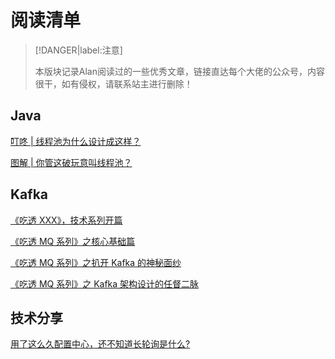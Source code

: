 # 阅读清单



> [!DANGER|label:注意]
>
> 本版块记录Alan阅读过的一些优秀文章，链接直达每个大佬的公众号，内容很干，如有侵权，请联系站主进行删除！



## Java

[叮咚 | 线程池为什么设计成这样？](https://mp.weixin.qq.com/s/G2cAMBpkpt6WtxPkc9kBQQ)

[图解 | 你管这破玩意叫线程池？](https://mp.weixin.qq.com/s?__biz=Mzk0MjE3NDE0Ng==&mid=2247491549&idx=1&sn=1d5728754e8c06a621bbdca336d85452&chksm=c2c66570f5b1ec66df623e5300084257bd943b134d34e16abaacdb58834702dbbc4599868b89&scene=21#wechat_redirect)

## Kafka

[《吃透 XXX》，技术系列开篇 ](https://mp.weixin.qq.com/s?__biz=MzU2MTM4NDAwMw==&mid=2247488603&idx=1&sn=468a4f698607dac659ddb0d2b2d6c7c2&chksm=fc78cb77cb0f4261434cc8b1d214b11f3b1596f935536e092f5a9e10573fd569331ca3e614d3&scene=178&cur_album_id=1763234202604388353#rd)

[《吃透 MQ 系列》之核心基础篇](https://mp.weixin.qq.com/s?__biz=MzU2MTM4NDAwMw==&mid=2247488812&idx=1&sn=1e23afce50441bcf594c001f0965306b&chksm=fc78ca00cb0f4316e4c8583b84556c62574b50adaa8511d932459396944e9babeee9d141086b&scene=178&cur_album_id=1763234202604388353#rd)

[《吃透 MQ 系列》之扒开 Kafka 的神秘面纱](https://mp.weixin.qq.com/s?__biz=MzU2MTM4NDAwMw==&mid=2247490102&idx=1&sn=68d55b3c5ac74038c76d6837b862a11c&chksm=fc78c51acb0f4c0cd5a1d6ceedb9948f82d48791ab789e9edfd6e83e34fbad1ace5749bee203&scene=178&cur_album_id=1763234202604388353#rd)

[《吃透 MQ 系列》之 Kafka 架构设计的任督二脉](https://mp.weixin.qq.com/s/GzQ19XSMGEesthLOO7wxOg)



## 技术分享

[用了这么久配置中心，还不知道长轮询是什么?](https://mp.weixin.qq.com/s/qzCH0TyHzxxUfWQOUKakww)





